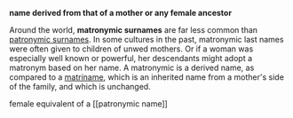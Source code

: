 **name derived from that of a mother or any female ancestor**

Around the world, **matronymic surnames** are far less common than [patronymic surnames](https://en.wikipedia.org/wiki/Patronymic_surname "Patronymic surname"). In some cultures in the past, matronymic last names were often given to children of unwed mothers. Or if a woman was especially well known or powerful, her descendants might adopt a matronym based on her name. A matronymic is a derived name, as compared to a [matriname](https://en.wikipedia.org/wiki/Matriname "Matriname"), which is an inherited name from a mother's side of the family, and which is unchanged.

female equivalent of a [[patronymic name]]
